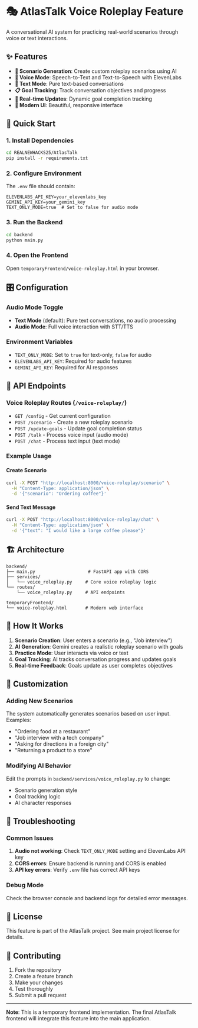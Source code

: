 # 🎭 AtlasTalk Voice Roleplay Feature

A conversational AI system for practicing real-world scenarios through voice or text interactions.

## ✨ Features

- **🎯 Scenario Generation**: Create custom roleplay scenarios using AI
- **🎤 Voice Mode**: Speech-to-Text and Text-to-Speech with ElevenLabs
- **💬 Text Mode**: Pure text-based conversations
- **📋 Goal Tracking**: Track conversation objectives and progress
- **🔄 Real-time Updates**: Dynamic goal completion tracking
- **🎨 Modern UI**: Beautiful, responsive interface

## 🚀 Quick Start

### 1. Install Dependencies
```bash
cd REALNEWHACKS25/AtlasTalk
pip install -r requirements.txt
```

### 2. Configure Environment
The `.env` file should contain:
```env
ELEVENLABS_API_KEY=your_elevenlabs_key
GEMINI_API_KEY=your_gemini_key
TEXT_ONLY_MODE=true  # Set to false for audio mode
```

### 3. Run the Backend
```bash
cd backend
python main.py
```

### 4. Open the Frontend
Open `temporaryFrontend/voice-roleplay.html` in your browser.

## 🎛️ Configuration

### Audio Mode Toggle
- **Text Mode** (default): Pure text conversations, no audio processing
- **Audio Mode**: Full voice interaction with STT/TTS

### Environment Variables
- `TEXT_ONLY_MODE`: Set to `true` for text-only, `false` for audio
- `ELEVENLABS_API_KEY`: Required for audio features
- `GEMINI_API_KEY`: Required for AI responses

## 📡 API Endpoints

### Voice Roleplay Routes (`/voice-roleplay/`)

- `GET /config` - Get current configuration
- `POST /scenario` - Create a new roleplay scenario
- `POST /update-goals` - Update goal completion status
- `POST /talk` - Process voice input (audio mode)
- `POST /chat` - Process text input (text mode)

### Example Usage

#### Create Scenario
```bash
curl -X POST "http://localhost:8000/voice-roleplay/scenario" \
  -H "Content-Type: application/json" \
  -d '{"scenario": "Ordering coffee"}'
```

#### Send Text Message
```bash
curl -X POST "http://localhost:8000/voice-roleplay/chat" \
  -H "Content-Type: application/json" \
  -d '{"text": "I would like a large coffee please"}'
```

## 🏗️ Architecture

```
backend/
├── main.py                    # FastAPI app with CORS
├── services/
│   └── voice_roleplay.py     # Core voice roleplay logic
└── routes/
    └── voice_roleplay.py     # API endpoints

temporaryFrontend/
└── voice-roleplay.html       # Modern web interface
```

## 🎯 How It Works

1. **Scenario Creation**: User enters a scenario (e.g., "Job interview")
2. **AI Generation**: Gemini creates a realistic roleplay scenario with goals
3. **Practice Mode**: User interacts via voice or text
4. **Goal Tracking**: AI tracks conversation progress and updates goals
5. **Real-time Feedback**: Goals update as user completes objectives

## 🔧 Customization

### Adding New Scenarios
The system automatically generates scenarios based on user input. Examples:
- "Ordering food at a restaurant"
- "Job interview with a tech company"
- "Asking for directions in a foreign city"
- "Returning a product to a store"

### Modifying AI Behavior
Edit the prompts in `backend/services/voice_roleplay.py` to change:
- Scenario generation style
- Goal tracking logic
- AI character responses

## 🐛 Troubleshooting

### Common Issues

1. **Audio not working**: Check `TEXT_ONLY_MODE` setting and ElevenLabs API key
2. **CORS errors**: Ensure backend is running and CORS is enabled
3. **API key errors**: Verify `.env` file has correct API keys

### Debug Mode
Check the browser console and backend logs for detailed error messages.

## 📝 License

This feature is part of the AtlasTalk project. See main project license for details.

## 🤝 Contributing

1. Fork the repository
2. Create a feature branch
3. Make your changes
4. Test thoroughly
5. Submit a pull request

---

**Note**: This is a temporary frontend implementation. The final AtlasTalk frontend will integrate this feature into the main application.
